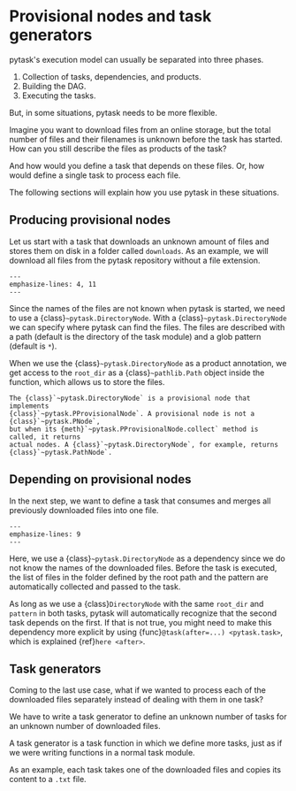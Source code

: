 # Provisional nodes and task generators

pytask's execution model can usually be separated into three phases.

1. Collection of tasks, dependencies, and products.
1. Building the DAG.
1. Executing the tasks.

But, in some situations, pytask needs to be more flexible.

Imagine you want to download files from an online storage, but the total number of files
and their filenames is unknown before the task has started. How can you still describe
the files as products of the task?

And how would you define a task that depends on these files. Or, how would define a
single task to process each file.

The following sections will explain how you use pytask in these situations.

## Producing provisional nodes

Let us start with a task that downloads an unknown amount of files and stores them on
disk in a folder called `downloads`. As an example, we will download all files from the
pytask repository without a file extension.

```{literalinclude} ../../../docs_src/how_to_guides/delayed_tasks_delayed_products.py
---
emphasize-lines: 4, 11
---
```

Since the names of the files are not known when pytask is started, we need to use a
{class}`~pytask.DirectoryNode`. With a {class}`~pytask.DirectoryNode` we can specify
where pytask can find the files. The files are described with a path (default is the
directory of the task module) and a glob pattern (default is `*`).

When we use the {class}`~pytask.DirectoryNode` as a product annotation, we get access to
the `root_dir` as a {class}`~pathlib.Path` object inside the function, which allows us
to store the files.

```{note}
The {class}`~pytask.DirectoryNode` is a provisional node that implements
{class}`~pytask.PProvisionalNode`. A provisional node is not a {class}`~pytask.PNode`,
but when its {meth}`~pytask.PProvisionalNode.collect` method is called, it returns
actual nodes. A {class}`~pytask.DirectoryNode`, for example, returns
{class}`~pytask.PathNode`.
```

## Depending on provisional nodes

In the next step, we want to define a task that consumes and merges all previously
downloaded files into one file.

```{literalinclude} ../../../docs_src/how_to_guides/delayed_tasks_delayed_task.py
---
emphasize-lines: 9
---
```

Here, we use a {class}`~pytask.DirectoryNode` as a dependency since we do not know the
names of the downloaded files. Before the task is executed, the list of files in the
folder defined by the root path and the pattern are automatically collected and passed
to the task.

As long as we use a {class}`DirectoryNode` with the same `root_dir` and `pattern` in
both tasks, pytask will automatically recognize that the second task depends on the
first. If that is not true, you might need to make this dependency more explicit by
using {func}`@task(after=...) <pytask.task>`, which is explained {ref}`here <after>`.

## Task generators

Coming to the last use case, what if we wanted to process each of the downloaded files
separately instead of dealing with them in one task?

We have to write a task generator to define an unknown number of tasks for an unknown
number of downloaded files.

A task generator is a task function in which we define more tasks, just as if we were
writing functions in a normal task module.

As an example, each task takes one of the downloaded files and copies its content to a
`.txt` file.

```{literalinclude} ../../../docs_src/how_to_guides/delayed_tasks_task_generator.py
```
